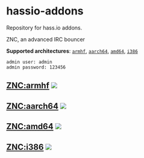 # hassio-addons

Repository for hass.io addons.

ZNC, an advanced IRC bouncer

**Supported architectures**:
[`armhf`](https://hub.docker.com/r/torvitas/armhf-hassio-znc/), [`aarch64`](https://hub.docker.com/r/torvitas/aarch64-hassio-znc/), [`amd64`](https://hub.docker.com/r/torvitas/amd64-hassio-znc/), [`i386`](https://hub.docker.com/r/torvitas/i386-hassio-znc/)

```
admin user: admin
admin password: 123456
```

## [ZNC:armhf](https://github.com/torvitas/hassio-addons-znc/tree/master/znc) [![](https://images.microbadger.com/badges/version/torvitas/armhf-hassio-znc.svg)](https://microbadger.com/images/torvitas/armhf-hassio-znc "ZNC")
## [ZNC:aarch64](https://github.com/torvitas/hassio-addons-znc/tree/master/znc) [![](https://images.microbadger.com/badges/version/torvitas/aarch64-hassio-znc.svg)](https://microbadger.com/images/torvitas/aarch64-hassio-znc "ZNC")
## [ZNC:amd64](https://github.com/torvitas/hassio-addons-znc/tree/master/znc) [![](https://images.microbadger.com/badges/version/torvitas/amd64-hassio-znc.svg)](https://microbadger.com/images/torvitas/amd64-hassio-znc "ZNC")
## [ZNC:i386](https://github.com/torvitas/hassio-addons-znc/tree/master/znc) [![](https://images.microbadger.com/badges/version/torvitas/i386-hassio-znc.svg)](https://microbadger.com/images/torvitas/i386-hassio-znc "ZNC")
